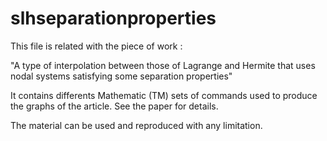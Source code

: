 # slhseparationproperties

This file is related with the piece of work :

"A type of interpolation between those of Lagrange and Hermite that uses nodal systems satisfying some separation properties"

It contains differents Mathematic (TM) sets of commands used to produce the graphs of the article. See the paper for details.

The material can be used and reproduced with any limitation.
